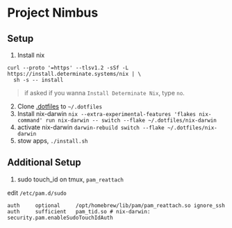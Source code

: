 # Project Nimbus

## Setup

1. Install nix
```
curl --proto '=https' --tlsv1.2 -sSf -L https://install.determinate.systems/nix | \
  sh -s -- install
```
> if asked if you wanna `Install Determinate Nix`, type `no`.
2. Clone [.dotfiles](https://github.com/albertilagan/.dotfiles) to `~/.dotfiles`
3. Install nix-darwin `nix --extra-experimental-features 'flakes nix-command' run nix-darwin -- switch --flake ~/.dotfiles/nix-darwin`
4. activate nix-darwin `darwin-rebuild switch --flake ~/.dotfiles/nix-darwin`
5. stow apps, `./install.sh`

## Additional Setup

1. sudo touch_id on tmux, `pam_reattach`

edit `/etc/pam.d/sudo`

```
auth     optional     /opt/homebrew/lib/pam/pam_reattach.so ignore_ssh
auth     sufficient   pam_tid.so # nix-darwin: security.pam.enableSudoTouchIdAuth
```
